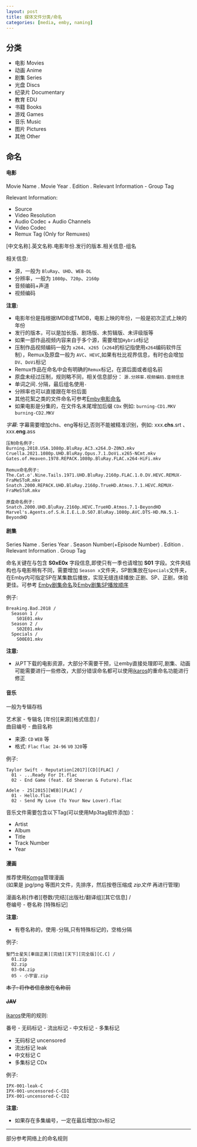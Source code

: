 ```yaml
---
layout: post
title: 媒体文件分类/命名
categories: [media, emby, naming]
---
```


## 分类
  - 电影 Movies
  - 动画 Anime
  - 剧集 Series
  - 光盘 Discs
  - 纪录片 Documentary
  - 教育 EDU
  - 书籍 Books
  - 游戏 Games
  - 音乐 Music
  - 图片 Pictures
  - 其他 Other

## 命名

#### 电影

Movie Name . Movie Year . Edition . Relevant Information - Group Tag

Relevant Information:
  - Source
  - Video Resolution
  - Audio Codec + Audio Channels
  - Video Codec
  - Remux Tag (Only for Remuxes)

[中文名称].英文名称.电影年份.发行的版本.相关信息-组名

相关信息:
  - 源，一般为 `BluRay`、`UHD`、`WEB-DL`
  - 分辨率，一般为 `1080p`、`720p`、`2160p`
  - 音频编码+声道
  - 视频编码

__注意:__
- 电影年份是指根据IMDB或TMDB，电影上映的年份，一般是初次正式上映的年份
- 发行的版本，可以是加长版、剧场版、未剪辑版、未评级版等
- 如果一部作品视频内容来自于多个源，需要增加`Hybrid`标记
- 压制作品视频编码一般为 `x264`、`x265`（`x264`的标记指使用`x264`编码软件压制），Remux及原盘一般为 `AVC`、`HEVC`,如果有杜比视界信息，有时也会增加`DV`、`DoVi`标记
- Remux作品在命名中会有明确的`Remux`标记，在源后面或者组名前
- 原盘未经过压制，规则略不同，相关信息部分： `源.分辨率.视频编码.音频信息`
- 单词之间`.`分隔，最后组名使用`-`
- 分辨率也可以直接跟在年份后面
- 其他花絮之类的文件命名可参考[Emby电影命名](https://support.emby.media/support/solutions/articles/44001159102-movie-naming)
- 如果电影是分集的，在文件名末尾增加后缀 `CDx` 例如:  `burning-CD1.MKV` `burning-CD2.MKV`

_字幕_:
字幕需要增加chs、eng等标记,否则不能被精准识别，例如: xxx.__chs__.srt  、 xxx.__eng__.ass

```
压制命名例子:
Burning.2018.USA.1080p.BluRay.AC3.x264.D-Z0N3.mkv
Cruella.2021.1080p.UHD.BluRay.Opus.7.1.DoVi.x265-NCmt.mkv
Gates.of.Heaven.1978.REPACK.1080p.BluRay.FLAC.x264-HiFi.mkv

Remux命名例子:
The.Cat.o'.Nine.Tails.1971.UHD.BluRay.2160p.FLAC.1.0.DV.HEVC.REMUX-FraMeSToR.mkv
Snatch.2000.REPACK.UHD.BluRay.2160p.TrueHD.Atmos.7.1.HEVC.REMUX-FraMeSToR.mkv

原盘命名例子:
Snatch.2000.UHD.BluRay.2160p.HEVC.TrueHD.Atmos.7.1-BeyondHD
Marvel's.Agents.of.S.H.I.E.L.D.S07.BluRay.1080p.AVC.DTS-HD.MA.5.1-BeyondHD
```

#### 剧集

Series Name . Series Year . Season Number(+Episode Number) . Edition . Relevant Information . Group Tag

命名关键在与包含 __S0xE0x__ 字段信息,即使只有一季也请增加 __S01__ 字段。文件夹结构也与电影稍有不同，需要增加 `Season x`文件夹，SP剧集放在`Specials`文件夹，在Emby内可指定SP在某集数后播放，实现无缝连续播放:正剧、SP、正剧，体验更佳。可参考 [Emby剧集命名](https://support.emby.media/support/solutions/articles/44001159110-tv-naming)及[Emby剧集SP播放顺序](https://support.emby.media/support/solutions/articles/44001904299-ordering-tv-show-special-extras)

例子:
```
Breaking.Bad.2018 /
  Season 1 /
    S01E01.mkv
  Season 2 /
    S02E01.mkv
  Specials /
    S00E01.mkv
```

__注意:__
- 从PT下载的电影资源，大部分不需要干预，让emby直接处理即可,剧集、动画可能需要进行一些修改，大部分错误命名都可以使用[ikaros](https://github.com/Suwmlee/ikaros)的重命名功能进行修正

#### 音乐

一般为专辑存档

艺术家 - 专辑名 [年份][来源][格式信息] /  
    曲目编号 - 曲目名称

- 来源: `CD` `WEB` 等
- 格式: `Flac`  `flac 24-96` `V0` `320`等

例子:
```
Taylor Swift - Reputation[2017][CD][FLAC] /
  01 - ...Ready For It.flac
  02 - End Game (feat. Ed Sheeran & Future).flac

Adele - 25[2015][WEB][FLAC] /
  01 - Hello.flac
  02 - Send My Love (To Your New Lover).flac
```
音乐文件需要包含以下Tag(可以使用Mp3tag软件添加)：
- Artist
- Album
- Title
- Track Number
- Year

#### 漫画

推荐使用[Komga](https://komga.org/)管理漫画  
(如果是 jpg/png 等图片文件，先排序，然后按卷压缩成 _zip文件_ 再进行管理)

漫画名称[作者][卷数/完结][出版社/翻译组][其它信息] /  
    卷编号 - 卷名称 [特殊标记]

__注意:__
- 有卷名称的，使用` - `分隔,只有特殊标记的，空格分隔

例子:
```
聖鬥士星矢[車田正美][完结][天下][完全版][C.C] /
  01.zip
  02.zip
  03-04.zip
  05 - 小宇宙.zip
```
~~本子: 将作者信息放在名称前~~

#### ~~JAV~~

[ikaros](https://github.com/Suwmlee/ikaros)使用的规则:

番号 - 无码标记 - 流出标记 - 中文标记 - 多集标记
- 无码标记  uncensored
- 流出标记  leak
- 中文标记  C
- 多集标记  CDx

例子:
```
IPX-001-leak-C
IPX-001-uncensored-C-CD1
IPX-001-uncensored-C-CD2
```

__注意:__
- 如果存在多集编号，一定在最后增加`CDx`标记

---
部分参考网络上的命名规则
